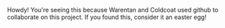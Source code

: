 Howdy! You're seeing this because Warentan and Coldcoat used github to collaborate on this project. If you found this, consider it an easter egg!
